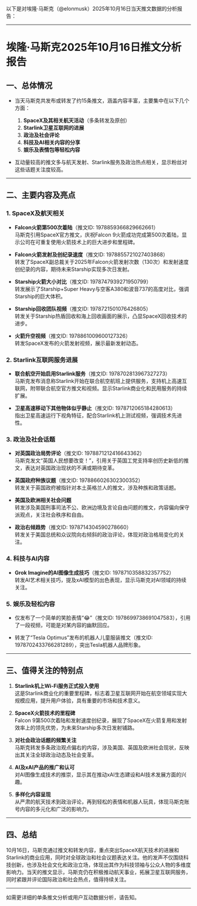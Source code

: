 以下是对埃隆·马斯克（@elonmusk）2025年10月16日当天推文数据的分析报告：

---

# 埃隆·马斯克2025年10月16日推文分析报告

## 一、总体情况
- 当天马斯克共发布或转发了约15条推文，涵盖内容丰富，主要集中在以下几个方面：
  1. **SpaceX及其相关航天活动**（多条转发及原创）
  2. **Starlink卫星互联网的进展**
  3. **政治及社会评论**
  4. **科技及AI相关内容的分享**
  5. **娱乐及表情包等轻松内容**

- 互动量较高的推文多与航天发射、Starlink服务及政治热点相关，显示粉丝对这些话题关注度较高。

---

## 二、主要内容及亮点

### 1. SpaceX及航天相关
- **Falcon火箭第500次着陆**（推文ID: 1978859366829662661）  
  马斯克引用SpaceX官方推文，庆祝Falcon 9火箭成功完成第500次着陆，显示公司在可重复使用火箭技术上的巨大进步和里程碑。

- **Falcon火箭发射及创纪录速度**（推文ID: 1978855721027403868）  
  转发了SpaceX副总裁关于2025年Falcon火箭发射次数（130次）和发射速度创纪录的内容，期待未来Starship实现多次日发射。

- **Starship火箭大小对比**（推文ID: 1978747939271950799）  
  转发展示了Starship+Super Heavy与空客A380和波音737的高度对比，强调Starship的巨大体积。

- **Starship回收团队视频**（推文ID: 1978721501076426805）  
  转发关于Starship热盾回收和海上回收画面的展示，凸显SpaceX回收技术的进步。

- **火箭升空视频**（推文ID: 1978861009600127326）  
  转发SpaceX发布的火箭发射视频，展示最新发射动态。

### 2. Starlink互联网服务进展
- **联合航空开始启用Starlink服务**（推文ID: 1978702813967327273）  
  马斯克发布消息称Starlink开始在联合航空航班上提供服务，支持机上高速互联网，附带联合航空官方推文和视频。显示Starlink商业化和民用服务的持续扩展。

- **卫星高速移动下其他物体似乎静止**（推文ID: 1978712065184280613）  
  指出卫星高速运行下视角特征，配合Starlink机上测试视频，强调技术先进性。

### 3. 政治及社会话题
- **对英国政治局势评论**（推文ID: 1978871212416643362）  
  马斯克发文“英国人民想要改变！”，引用关于英国工党支持率创历史新低的推文，表达对英国政治现状的不满或期待变革。

- **英国政府种族议题**（推文ID: 1978866026302300352）  
  转发关于英国政府被指针对本土英格兰人的推文，涉及种族和政策话题。

- **美国及欧洲相关社会问题**  
  转发涉及美国刑事司法不公、欧洲边境及言论自由问题的推文，内容偏向保守派观点，关注社会秩序和自由。

- **政治右倾趋势**（推文ID: 1978714304590278660）  
  转发关于美国总统和众议院向右倾斜的政治评论，体现对政治格局变化的关注。

### 4. 科技与AI内容
- **Grok Imagine的AI图像生成技巧**（推文ID: 1978710358832357752）  
  转发AI艺术相关技巧，提及xAI模型的出色表现，显示马斯克对AI领域的持续关注。

### 5. 娱乐及轻松内容
- 仅发布了一个简单的笑脸表情“😂”（推文ID: 1978699738691047583），引用了一段视频，可能是对某内容的幽默回应。

- 转发了“Tesla Optimus”发布的机器人儿童服装推文（推文ID: 1978702433766281289），突出Tesla机器人品牌形象。

---

## 三、值得关注的特别点

1. **Starlink机上Wi-Fi服务正式投入使用**  
   这是Starlink商业化的重要里程碑，标志着卫星互联网开始在航空领域实现大规模应用，提升用户体验，具有重要的市场和技术意义。

2. **SpaceX火箭技术的里程碑**  
   Falcon 9第500次着陆和发射速度创纪录，展现了SpaceX在火箭复用和发射效率上的领先优势，为未来Starship多次日发射铺路。

3. **对社会政治话题的频繁关注**  
   马斯克转发多条政治观点偏右的内容，涉及美国、英国及欧洲社会现状，反映出其关注全球政治动态及社会变革。

4. **AI及xAI产品的推广和认可**  
   对AI图像生成技术的推崇，显示其在推动xAI生态建设和AI技术发展方面的兴趣。

5. **多样化内容呈现**  
   从严肃的航天技术到政治评论，再到轻松的表情和机器人玩具，体现马斯克账号内容的多元化和广泛的影响力。

---

## 四、总结

10月16日，马斯克通过推文和转发内容，重点突出SpaceX航天技术的进展和Starlink的商业应用，同时对全球政治和社会议题表达关注。他的发声不仅围绕科技创新，也涉及社会文化和政治立场，体现出其作为科技领袖与公众人物的多维度影响力。当天的推文显示，马斯克仍在积极推动航天事业，拓展卫星互联网服务，同时紧跟并评论国际政治和社会热点，值得持续关注。

---

如需更详细的单条推文分析或用户互动数据分析，请告知。